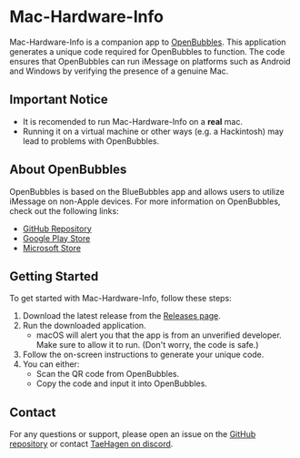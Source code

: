 # Mac-Hardware-Info

Mac-Hardware-Info is a companion app to [OpenBubbles](https://github.com/TaeHagen/bluebubbles-app/tree/rustpush). This application generates a unique code required for OpenBubbles to function. The code ensures that OpenBubbles can run iMessage on platforms such as Android and Windows by verifying the presence of a genuine Mac.

## Important Notice

- It is recomended to run Mac-Hardware-Info on a **real** mac.
- Running it on a virtual machine or other ways (e.g. a Hackintosh) may lead to problems with OpenBubbles.

## About OpenBubbles

OpenBubbles is based on the BlueBubbles app and allows users to utilize iMessage on non-Apple devices. For more information on OpenBubbles, check out the following links:
- [GitHub Repository](https://github.com/TaeHagen/bluebubbles-app/tree/rustpush)
- [Google Play Store](https://play.google.com/store/apps/details?id=com.openbubbles.messaging)
- [Microsoft Store](https://www.microsoft.com/store/productId/9PJMSNSQD0FV?ocid=pdpshare)

## Getting Started

To get started with Mac-Hardware-Info, follow these steps:

1. Download the latest release from the [Releases page](https://github.com/TaeHagen/Mac-Hardware-Info/releases).
2. Run the downloaded application.
   - macOS will alert you that the app is from an unverified developer. Make sure to allow it to run. (Don't worry, the code is safe.)
3. Follow the on-screen instructions to generate your unique code.
4. You can either:
   - Scan the QR code from OpenBubbles.
   - Copy the code and input it into OpenBubbles.

## Contact

For any questions or support, please open an issue on the [GitHub repository](https://github.com/TaeHagen/Mac-Hardware-Info/issues) or contact [TaeHagen on discord](https://discord.com/users/345288899813179394).

